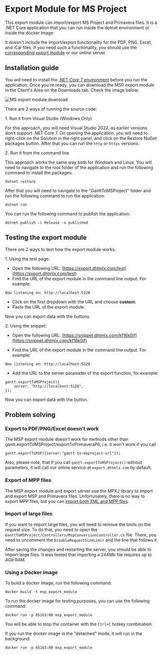 Export Module for MS Project
=================================

This export module can import/export MS Project and Primavera files. It is a .NET Core application that you can run inside the dotnet environment 
or inside the docker image.

It doesn't include the import/export functionality for the PDF, PNG, Excel, and iCal files. If you need such a functionality, you should use 
the [corresponding export module](desktop/pdf_export_module.md) or our online server.

## Installation guide

You will need to install the [.NET Core 7 environment](https://learn.microsoft.com/en-us/dotnet/core/install/) before you run the application.
Once you're ready, you can download the MSP export module in the Client's Area on the Downloads tab. Check the image below: 

![MS export module download](desktop/msp_export_module_download.png)

There are 2 ways of running the source code:

1\. Run it from Visual Studio (Windows Only)

For this approach, you will need Visual Studio 2022, as earlier versions don't support .NET Core 7.
On opening the application, you will need to right-click on the Solution in the right panel, and click on the Restore NuGet packages button.
After that you can run the `http` or `https` versions.

2\. Run it from the command line

This approach works the same way both for Windows and Linux. You will need to navigate to the root folder of the application and run the following command 
to install the packages:

~~~
dotnet restore
~~~

After that you will need to navigate to the "GanttToMSProject" folder and run the following command to run the application:

~~~
dotnet run
~~~

You can run the following command to publish the application:

~~~
dotnet publish -c Release -o published
~~~

## Testing the export module

There are 2 ways to test how the export module works.

1\. Using the test page:

- Open the following URL: [https://export.dhtmlx.com/test](https://export.dhtmlx.com/test)
- Find the URL of the export module in the command line output. For example:

~~~
Now listening on: http://localhost:5128
~~~

- Click on the first dropdown with the URL and choose **custom**.
- Paste the URL of the export module. 

Now you can export data with the buttons.

2\. Using the snippet:

- Open the following URL: [https://snippet.dhtmlx.com/kf16k0if](https://snippet.dhtmlx.com/kf16k0if)

- Find the URL of the export module in the command line output. For example:

~~~
Now listening on: http://localhost:5128
~~~

- Add the URL to the server parameter of the export function, for example:

~~~
gantt.exportToMSProject({
    server: "http://localhost:5128",
});
~~~

Now you can export data with the button.

## Problem solving

### Export to PDF/PNG/Excel doesn't work

The MSP export module doesn't work for methods other than gantt.exportToMSProject/exportToPrimaveraP6, 
i.e. it won't work if you call 

~~~
gantt.exportToPDF({server:"gantt-to-msproject-url"});
~~~

Also, please note, that if you call `gantt.exportToMSProject()` without parameters, it will call our online service at `export.dhtmlx.com` by default.

### Export of MPP files

The MSP export module and export server use the MPXJ library to import and export MSP and Primavera files. Unfortunately, there is no way to export MPP files, 
but you can [import both XML and MPP files](https://www.mpxj.org/faq/).

### Import of large files

If you want to import large files, you will need to remove the limits on the request size. To do that, you need to open the 
`GanttToMSProject/Controllers/MspConversionController.cs` file. There, you need to uncomment the `DisableRequestSizeLimit` and the line that follows it.

After saving the changes and restarting the server, you should be able to import large files. It was tested that importing a 244Mb file requires up to 4Gb RAM.

### Using a Docker image

To build a docker image, run the following command:

~~~
docker build -t msp_export_module 
~~~

To run the docker image for testing purposes, you can use the following command:

~~~
docker run -p 65163:80 msp_export_module 
~~~

You will be able to stop the container with the `Ctrl+C` hotkey combination.

If you run the docker image in the "detached" mode, it will run in the background:

~~~
docker run -p 65163:80 msp_export_module 
~~~
